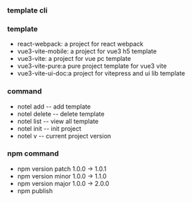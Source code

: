 ### template cli

### template
 - react-webpack: a project for react webpack
 - vue3-vite-mobile: a project for vue3 h5 template
 - vue3-vite: a project for vue pc template
 - vue3-vite-pure:a pure project template for vue3 vite
 - vue3-vite-ui-doc:a project for vitepress and ui lib template
### command
 - notel add -- add template
 - notel delete -- delete template
 - notel list -- view all template
 - notel init -- init project
 - notel v -- current project version

### npm command
 - npm version patch 1.0.0 -> 1.0.1
 - npm version minor 1.0.0 -> 1.1.0
 - npm version major 1.0.0 -> 2.0.0
 - npm publish